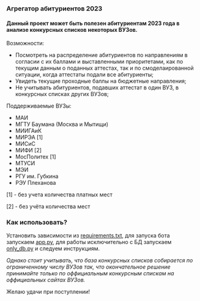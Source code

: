 ### Агрегатор абитуриентов 2023
#### Данный проект может быть полезен абитуриентам 2023 года в анализе конкурсных списков некоторых ВУЗов.

Возможности:

* Посмотреть на распределение абитуриентов по направлениям в согласии с их баллами и выставленными приоритетами, как по
  текущим данным о поданных аттестах, так и по смоделаированной ситуации, когда аттестаты подали все абитуриенты;
* Увидеть текущие проходные баллы на бюджетные направления;
* Не учитывать абитуриентов, подавших аттестат в один ВУЗ, в конкурсных списках других ВУЗов;

Поддерживаемые ВУЗы:

* МАИ
* МГТУ Баумана (Москва и Мытищи)
* МИИГАиК
* МИРЭА [1]
* МИСиС
* МИФИ [2]
* МосПолитех [1]
* МТУСИ
* МЭИ
* РГУ им. Губкина
* РЭУ Плеханова

[1] - без учета количества платных мест

[2] - без учёта количества мест

### Как использовать?

Установить зависимости из [requirements.txt](requirements.txt), для запуска бота запускаем [app.py](app.py),
для работы исключительно с БД запускаем [only_db.py](only_db.py) и следуем инструкциям.

*Однако стоит учитывать, что база конкурсных списков собирается по ограниченному числу ВУЗов так, что
окончательное решение принимайте только по оффициальным конкурсным спискам на оффициальных сайтах ВУЗов.*

Желаю удачи при поступлении!